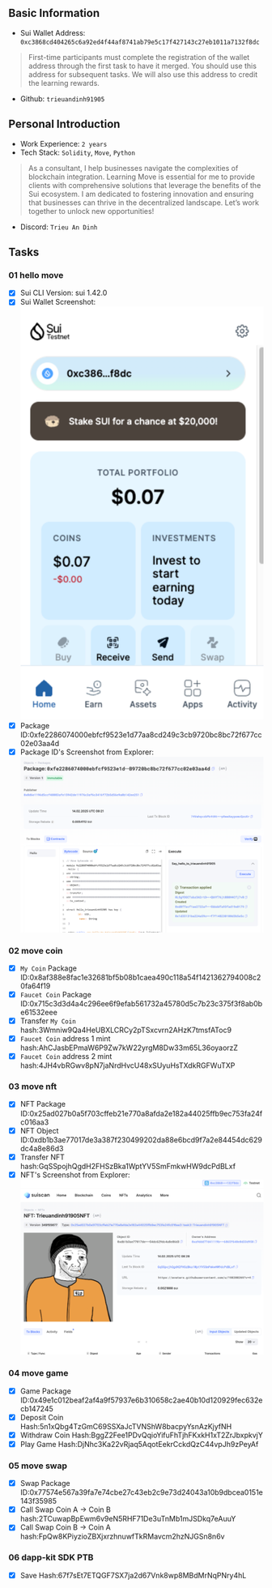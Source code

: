 ## Basic Information
- Sui Wallet Address: `0xc3868cd404265c6a92ed4f44af8741ab79e5c17f427143c27eb1011a7132f8dc`
> First-time participants must complete the registration of the wallet address through the first task to have it merged. You should use this address for subsequent tasks. We will also use this address to credit the learning rewards.
- Github: `trieuandinh91905`

## Personal Introduction
- Work Experience: `2 years`
- Tech Stack: `Solidity`, `Move`, `Python`
> As a consultant, I help businesses navigate the complexities of blockchain integration. Learning Move is essential for me to provide clients with comprehensive solutions that leverage the benefits of the Sui ecosystem. I am dedicated to fostering innovation and ensuring that businesses can thrive in the decentralized landscape. Let’s work together to unlock new opportunities!
- Discord: `Trieu An Dinh`

## Tasks

### 01 hello move
- [x] Sui CLI Version: sui 1.42.0
- [x] Sui Wallet Screenshot: ![](images/sui_wallet.png)
- [x] Package ID:0xfe2286074000ebfcf9523e1d77aa8cd249c3cb9720bc8bc72f677cc02e03aa4d
- [x] Package ID's Screenshot from Explorer: ![](images/packageid.png)

### 02 move coin
- [x] `My Coin` Package ID:0x8af388e8fac1e32681bf5b08b1caea490c118a54f1421362794008c20fa64f19
- [x] `Faucet Coin` Package ID:0x715c3d3d4a4c296ee6f9efab561732a45780d5c7b23c375f3f8ab0be61532eee
- [x] Transfer `My Coin` hash:3Wmniw9Qa4HeUBXLCRCy2pTSxcvrn2AHzK7tmsfAToc9
- [x] `Faucet Coin` address 1 mint hash:AhCJasbEPmaW6P9Zw7kW22yrgM8Dw33m65L36oyaorzZ
- [x] `Faucet Coin` address 2 mint hash:4JH4vbRGwv8pN7jaNrdHvcU48xSUyuHsTXdkRGFWuTXP

### 03 move nft
- [x] NFT Package ID:0x25ad027b0a5f703cffeb21e770a8afda2e182a44025ffb9ec753fa24fc016aa3
- [x] NFT Object ID:0xdb1b3ae77017de3a387f230499202da88e6bcd9f7a2e84454dc629dc4a8e86d3
- [x] Transfer NFT hash:GqSSpojhQgdH2FHSzBka1WptYV5SmFmkwHW9dcPdBLxf
- [x] NFT's Screenshot from Explorer: ![](images/nft.png)

### 04 move game
- [x] Game Package ID:0x49e1c012beaf2af4a9f57937e6b310658c2ae40b10d120929fec632ecb147245
- [x] Deposit Coin Hash:5n1xQbg4TzGmC69SSXaJcTVNShW8bacpyYsnAzKjyfNH
- [x] Withdraw Coin Hash:BggZ2Fee1PDvQqioYifuFhTjhFKxkH1xT2ZrJbxpkvjY
- [x] Play Game Hash:DjNhc3Ka22vRjaq5AqotEekrCckdQzC44vpJh9zPeyAf

### 05 move swap
- [x] Swap Package ID:0x77574e567a39fa7e74cbe27c43eb2c9e73d24043a10b9dbcea0151e143f35985
- [x] Call Swap Coin A -> Coin B hash:2TCuwapBpEwm6v9eN5RHF71De3uTnMb1mJSDkq7eAuuY
- [x] Call Swap Coin B -> Coin A hash:FpQw8KPiyzioZBXjxrzhnuwfTkRMavcm2hzNJGSn8n6v

### 06 dapp-kit SDK PTB
- [x] Save Hash:67f7sEt7ETQGF7SX7ja2d67Vnk8wp8MBdMrNqPNry4hL
